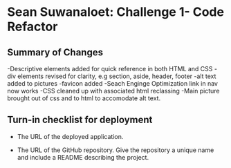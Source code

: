 # Sean Suwanaloet: Challenge 1- Code Refactor 

## Summary of Changes

-Descriptive elements added for quick reference in both HTML and CSS
-div elements revised for clarity, e.g section, aside, header, footer
-alt text added to pictures
-favicon added
-Seach Enginge Optimization link in nav now works
-CSS cleaned up with associated html reclassing
-Main picture brought out of css and to html to accomodate alt text. 


## Turn-in checklist for deployment

* The URL of the deployed application.

* The URL of the GitHub repository. Give the repository a unique name and include a README describing the project.


